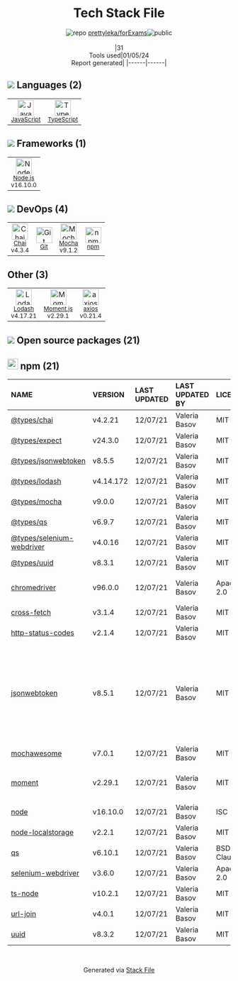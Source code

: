 <!--
&lt;--- Readme.md Snippet without images Start ---&gt;
## Tech Stack
prettyleka/forExams is built on the following main stack:

- [Mocha](http://mochajs.org/) – Javascript Testing Framework
- [Node.js](http://nodejs.org/) – Frameworks (Full Stack)
- [JavaScript](https://developer.mozilla.org/en-US/docs/Web/JavaScript) – Languages
- [TypeScript](http://www.typescriptlang.org) – Languages
- [Chai](http://chaijs.com/) – Javascript Testing Framework
- [Lodash](https://lodash.com) – Javascript Utilities & Libraries
- [Moment.js](http://momentjs.com/) – Javascript Utilities & Libraries
- [axios](https://github.com/mzabriskie/axios) – Javascript Utilities & Libraries

Full tech stack [here](/techstack.md)

&lt;--- Readme.md Snippet without images End ---&gt;

&lt;--- Readme.md Snippet with images Start ---&gt;
## Tech Stack
prettyleka/forExams is built on the following main stack:

- <img width='25' height='25' src='https://img.stackshare.io/service/832/mocha.png' alt='Mocha'/> [Mocha](http://mochajs.org/) – Javascript Testing Framework
- <img width='25' height='25' src='https://img.stackshare.io/service/1011/n1JRsFeB_400x400.png' alt='Node.js'/> [Node.js](http://nodejs.org/) – Frameworks (Full Stack)
- <img width='25' height='25' src='https://img.stackshare.io/service/1209/javascript.jpeg' alt='JavaScript'/> [JavaScript](https://developer.mozilla.org/en-US/docs/Web/JavaScript) – Languages
- <img width='25' height='25' src='https://img.stackshare.io/service/1612/bynNY5dJ.jpg' alt='TypeScript'/> [TypeScript](http://www.typescriptlang.org) – Languages
- <img width='25' height='25' src='https://img.stackshare.io/service/1725/chai.png' alt='Chai'/> [Chai](http://chaijs.com/) – Javascript Testing Framework
- <img width='25' height='25' src='https://img.stackshare.io/service/2438/lodash.png' alt='Lodash'/> [Lodash](https://lodash.com) – Javascript Utilities & Libraries
- <img width='25' height='25' src='https://img.stackshare.io/service/3643/Xrtdc94q_400x400.png' alt='Moment.js'/> [Moment.js](http://momentjs.com/) – Javascript Utilities & Libraries
- <img width='25' height='25' src='https://img.stackshare.io/no-img-open-source.png' alt='axios'/> [axios](https://github.com/mzabriskie/axios) – Javascript Utilities & Libraries

Full tech stack [here](/techstack.md)

&lt;--- Readme.md Snippet with images End ---&gt;
-->
<div align="center">

# Tech Stack File
![](https://img.stackshare.io/repo.svg "repo") [prettyleka/forExams](https://github.com/prettyleka/forExams)![](https://img.stackshare.io/public_badge.svg "public")
<br/><br/>
|31<br/>Tools used|01/05/24 <br/>Report generated|
|------|------|
</div>

## <img src='https://img.stackshare.io/languages.svg'/> Languages (2)
<table><tr>
  <td align='center'>
  <img width='36' height='36' src='https://img.stackshare.io/service/1209/javascript.jpeg' alt='JavaScript'>
  <br>
  <sub><a href="https://developer.mozilla.org/en-US/docs/Web/JavaScript">JavaScript</a></sub>
  <br>
  <sub></sub>
</td>

<td align='center'>
  <img width='36' height='36' src='https://img.stackshare.io/service/1612/bynNY5dJ.jpg' alt='TypeScript'>
  <br>
  <sub><a href="http://www.typescriptlang.org">TypeScript</a></sub>
  <br>
  <sub></sub>
</td>

</tr>
</table>

## <img src='https://img.stackshare.io/frameworks.svg'/> Frameworks (1)
<table><tr>
  <td align='center'>
  <img width='36' height='36' src='https://img.stackshare.io/service/1011/n1JRsFeB_400x400.png' alt='Node.js'>
  <br>
  <sub><a href="http://nodejs.org/">Node.js</a></sub>
  <br>
  <sub>v16.10.0</sub>
</td>

</tr>
</table>

## <img src='https://img.stackshare.io/devops.svg'/> DevOps (4)
<table><tr>
  <td align='center'>
  <img width='36' height='36' src='https://img.stackshare.io/service/1725/chai.png' alt='Chai'>
  <br>
  <sub><a href="http://chaijs.com/">Chai</a></sub>
  <br>
  <sub>v4.3.4</sub>
</td>

<td align='center'>
  <img width='36' height='36' src='https://img.stackshare.io/service/1046/git.png' alt='Git'>
  <br>
  <sub><a href="http://git-scm.com/">Git</a></sub>
  <br>
  <sub></sub>
</td>

<td align='center'>
  <img width='36' height='36' src='https://img.stackshare.io/service/832/mocha.png' alt='Mocha'>
  <br>
  <sub><a href="http://mochajs.org/">Mocha</a></sub>
  <br>
  <sub>v9.1.2</sub>
</td>

<td align='center'>
  <img width='36' height='36' src='https://img.stackshare.io/service/1120/lejvzrnlpb308aftn31u.png' alt='npm'>
  <br>
  <sub><a href="https://www.npmjs.com/">npm</a></sub>
  <br>
  <sub></sub>
</td>

</tr>
</table>

## Other (3)
<table><tr>
  <td align='center'>
  <img width='36' height='36' src='https://img.stackshare.io/service/2438/lodash.png' alt='Lodash'>
  <br>
  <sub><a href="https://lodash.com">Lodash</a></sub>
  <br>
  <sub>v4.17.21</sub>
</td>

<td align='center'>
  <img width='36' height='36' src='https://img.stackshare.io/service/3643/Xrtdc94q_400x400.png' alt='Moment.js'>
  <br>
  <sub><a href="http://momentjs.com/">Moment.js</a></sub>
  <br>
  <sub>v2.29.1</sub>
</td>

<td align='center'>
  <img width='36' height='36' src='https://img.stackshare.io/no-img-open-source.png' alt='axios'>
  <br>
  <sub><a href="https://github.com/mzabriskie/axios">axios</a></sub>
  <br>
  <sub>v0.21.4</sub>
</td>

</tr>
</table>


## <img src='https://img.stackshare.io/group.svg' /> Open source packages (21)</h2>

## <img width='24' height='24' src='https://img.stackshare.io/service/1120/lejvzrnlpb308aftn31u.png'/> npm (21)

|NAME|VERSION|LAST UPDATED|LAST UPDATED BY|LICENSE|VULNERABILITIES|
|:------|:------|:------|:------|:------|:------|
|[@types/chai](https://www.npmjs.com/@types/chai)|v4.2.21|12/07/21|Valeria Basov |MIT|N/A|
|[@types/expect](https://www.npmjs.com/@types/expect)|v24.3.0|12/07/21|Valeria Basov |MIT|N/A|
|[@types/jsonwebtoken](https://www.npmjs.com/@types/jsonwebtoken)|v8.5.5|12/07/21|Valeria Basov |MIT|N/A|
|[@types/lodash](https://www.npmjs.com/@types/lodash)|v4.14.172|12/07/21|Valeria Basov |MIT|N/A|
|[@types/mocha](https://www.npmjs.com/@types/mocha)|v9.0.0|12/07/21|Valeria Basov |MIT|N/A|
|[@types/qs](https://www.npmjs.com/@types/qs)|v6.9.7|12/07/21|Valeria Basov |MIT|N/A|
|[@types/selenium-webdriver](https://www.npmjs.com/@types/selenium-webdriver)|v4.0.16|12/07/21|Valeria Basov |MIT|N/A|
|[@types/uuid](https://www.npmjs.com/@types/uuid)|v8.3.1|12/07/21|Valeria Basov |MIT|N/A|
|[chromedriver](https://www.npmjs.com/chromedriver)|v96.0.0|12/07/21|Valeria Basov |Apache-2.0|[CVE-2023-26156](https://github.com/advisories/GHSA-hm92-vgmw-qfmx) (Moderate)|
|[cross-fetch](https://www.npmjs.com/cross-fetch)|v3.1.4|12/07/21|Valeria Basov |MIT|[CVE-2022-1365](https://github.com/advisories/GHSA-7gc6-qh9x-w6h8) (Moderate)|
|[http-status-codes](https://www.npmjs.com/http-status-codes)|v2.1.4|12/07/21|Valeria Basov |MIT|N/A|
|[jsonwebtoken](https://www.npmjs.com/jsonwebtoken)|v8.5.1|12/07/21|Valeria Basov |MIT|[CVE-2022-23529](https://github.com/advisories/GHSA-27h2-hvpr-p74q) (High)<br/>[CVE-2022-23539](https://github.com/advisories/GHSA-8cf7-32gw-wr33) (Moderate)<br/>[CVE-2022-23540](https://github.com/advisories/GHSA-qwph-4952-7xr6) (Moderate)<br/>[CVE-2022-23541](https://github.com/advisories/GHSA-hjrf-2m68-5959) (Moderate)|
|[mochawesome](https://www.npmjs.com/mochawesome)|v7.0.1|12/07/21|Valeria Basov |MIT|N/A|
|[moment](https://www.npmjs.com/moment)|v2.29.1|12/07/21|Valeria Basov |MIT|[CVE-2022-24785](https://github.com/advisories/GHSA-8hfj-j24r-96c4) (High)<br/>[CVE-2022-31129](https://github.com/advisories/GHSA-wc69-rhjr-hc9g) (High)|
|[node](https://www.npmjs.com/node)|v16.10.0|12/07/21|Valeria Basov |ISC|N/A|
|[node-localstorage](https://www.npmjs.com/node-localstorage)|v2.2.1|12/07/21|Valeria Basov |MIT|N/A|
|[qs](https://www.npmjs.com/qs)|v6.10.1|12/07/21|Valeria Basov |BSD-3-Clause|[CVE-2022-24999](https://github.com/advisories/GHSA-hrpp-h998-j3pp) (High)|
|[selenium-webdriver](https://www.npmjs.com/selenium-webdriver)|v3.6.0|12/07/21|Valeria Basov |Apache-2.0|N/A|
|[ts-node](https://www.npmjs.com/ts-node)|v10.2.1|12/07/21|Valeria Basov |MIT|N/A|
|[url-join](https://www.npmjs.com/url-join)|v4.0.1|12/07/21|Valeria Basov |MIT|N/A|
|[uuid](https://www.npmjs.com/uuid)|v8.3.2|12/07/21|Valeria Basov |MIT|N/A|

<br/>
<div align='center'>

Generated via [Stack File](https://github.com/marketplace/stack-file)

